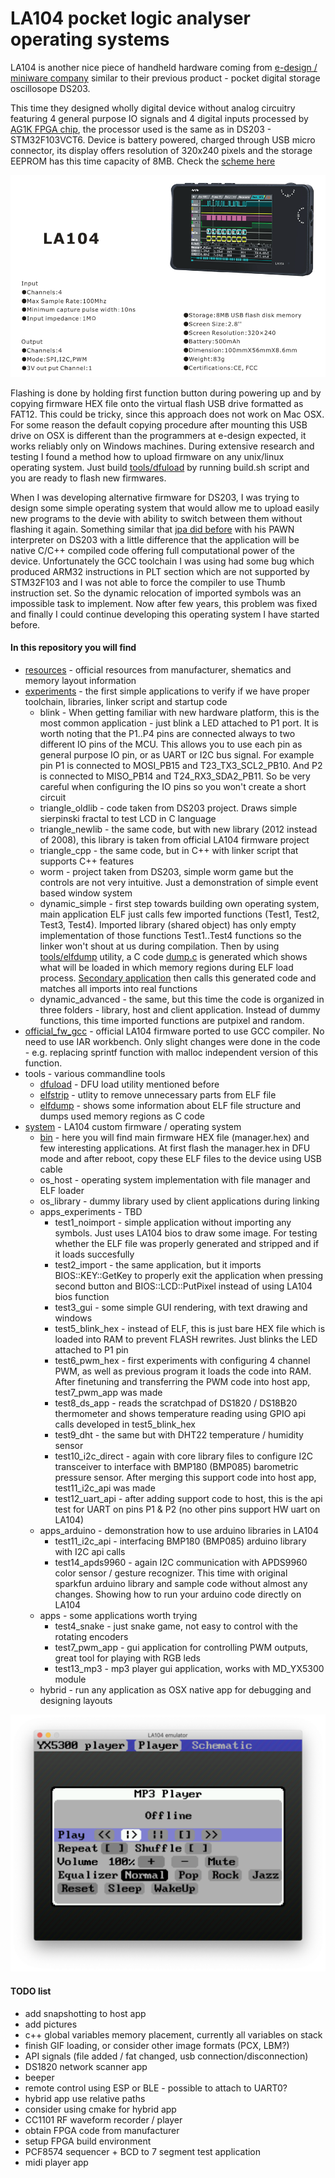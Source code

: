 # LA104 pocket logic analyser operating systems

LA104 is another nice piece of handheld hardware coming from [e-design / miniware company](http://www.miniware.com.cn/) similar to their previous product - pocket digital storage oscillosope DS203. 

This time they designed wholly digital device without analog circuitry featuring 4 general purpose IO signals and 4 digital inputs processed by [AG1K FPGA chip](http://www.alta-gate.com/products.aspx?id=43&p=14), the processor used is the same as in DS203 - STM32F103VCT6. Device is battery powered, charged through USB micro connector, its display offers resolution of 320x240 pixels and the storage EEPROM has this time capacity of 8MB. Check the [scheme here](resources/LA104+V1.5B_SCH.pdf)

![Product brief](resources/productBrief.png)

Flashing is done by holding first function button during powering up and by copying firmware HEX file onto the virtual flash USB drive formatted as FAT12. This could be tricky, since this approach does not work on Mac OSX. For some reason the default copying procedure after mounting this USB drive on OSX is different than the programmers at e-design expected, it works reliably only on Windows machines. During extensive research and testing I found a method how to upload firmware on any unix/linux operating system. Just build [tools/dfuload](tools/dfuload) by running build.sh script and you are ready to flash new firmwares. 

When I was developing alternative firmware for DS203, I was trying to design some simple operating system that would allow me to upload easily new programs to the devie with ability to switch between them without flashing it again. Something similar that [jpa did before](https://jpa.kapsi.fi/dsoquad/) with his PAWN interpreter on DS203 with a little difference that the application will be native C/C++ compiled code offering full computational power of the device. Unfortunately the GCC toolchain I was using had some bug which produced ARM32 instructions in PLT section which are not supported by STM32F103 and I was not able to force the compiler to use Thumb instruction set. So the dynamic relocation of imported symbols was an impossible task to implement. Now after few years, this problem was fixed and finally I could continue developing this operating system I have started before.

#### In this repository you will find

  - [resources](resources) - official resources from manufacturer, shematics and memory layout information
  - [experiments](experiments) - the first simple applications to verify if we have proper toolchain, libraries, linker script and startup code
      - blink - When getting familiar with new hardware platform, this is the most common application - just blink a LED attached to P1 port. It is worth noting that the P1..P4 pins are connected always to two different IO pins of the MCU. This allows you to use each pin as general purpose IO pin, or as UART or I2C bus signal. For example pin P1 is connected to MOSI_PB15 and T23_TX3_SCL2_PB10. And P2 is connected to MISO_PB14 and T24_RX3_SDA2_PB11. So be very careful when configuring the IO pins so you won't create a short circuit 
    - triangle_oldlib - code taken from DS203 project. Draws simple sierpinski fractal to test LCD in C language
    - triangle_newlib - the same code, but with new library (2012 instead of 2008), this library is taken from official LA104 firmware project  
    - triangle_cpp - the same code, but in C++ with linker script that supports C++ features
    - worm - project taken from DS203, simple worm game but the controls are not very intuitive. Just a demonstration of simple event based window system
    - dynamic_simple - first step towards building own operating system, main application ELF just calls few imported functions (Test1, Test2, Test3, Test4). Imported library (shared object) has only empty implementation of those functions Test1..Test4 functions so the linker won't shout at us during compilation. Then by using [tools/elfdump](tools/elfdump) utility, a C code [dump.c](experiments/dynamic_simple/dump/dump.c) is generated which shows what will be loaded in which memory regions during ELF load process. [Secondary application](experiments/dynamic_simple/secondary/main.c) then calls this generated code and matches all imports into real functions
    - dynamic_advanced - the same, but this time the code is organized in three folders - library, host and client application. Instead of dummy functions, this time imported functions are putpixel and random.
  - [official_fw_gcc](official_fw_gcc) - official LA104 firmware ported to use GCC compiler. No need to use IAR workbench. Only slight changes were done in the code - e.g. replacing sprintf function with malloc independent version of this function. 
  - tools - various commandline tools
    - [dfuload](tools/dfuload) - DFU load utility mentioned before
    - [elfstrip](tools/elfstrip) - utlity to remove unnecessary parts from ELF file
    - [elfdump](tools/elfdump) - shows some information about ELF file structure and dumps used memory regions as C code
  - [system](system) - LA104 custom firmware / operating system 
    - [bin](system/bin) - here you will find main firmware HEX file (manager.hex) and few interesting applications. At first flash the manager.hex in DFU mode and after reboot, copy these ELF files to the device using USB cable
    - os_host - operating system implementation with file manager and ELF loader
    - os_library - dummy library used by client applications during linking
    - apps_experiments - TBD
      - test1_noimport - simple application without importing any symbols. Just uses LA104 bios to draw some image. For testing whether the ELF file was properly generated and stripped and if it loads succesfully
      - test2_import - the same application, but it imports BIOS::KEY::GetKey to properly exit the application when pressing second button and BIOS::LCD::PutPixel instead of using LA104 bios function
      - test3_gui - some simple GUI rendering, with text drawing and windows
      - test5_blink_hex - instead of ELF, this is just bare HEX file which is loaded into RAM to prevent FLASH rewrites. Just blinks the LED attached to P1 pin
      - test6_pwm_hex - first experiments with configuring 4 channel PWM, as well as previous program it loads the code into RAM. After finetuning and transferring the PWM code into host app, test7_pwm_app was made
      - test8_ds_app - reads the scratchpad of DS1820 / DS18B20 thermometer and shows temperature reading using GPIO api calls developed in test5_blink_hex
      - test9_dht - the same but with DHT22 temperature / humidity sensor
      - test10_i2c_direct - again with core library files to configure I2C transceiver to interface with BMP180 (BMP085) barometric pressure sensor. After merging this support code into host app, test11_i2c_api was made
      - test12_uart_api - after adding support code to host, this is the api test for UART on pins P1 & P2 (no other pins support HW uart on LA104)
    - apps_arduino - demonstration how to use arduino libraries in LA104
      - test11_i2c_api - interfacing BMP180 (BMP085) arduino library with I2C api calls
      - test14_apds9960 - again I2C communication with APDS9960 color sensor / gesture recognizer. This time with original sparkfun arduino library and sample code without almost any changes. Showing how to run your arduino code directly on LA104
    - apps - some applications worth trying
      - test4_snake - just snake game, not easy to control with the rotating encoders
      - test7_pwm_app - gui application for controlling PWM outputs, great tool for playing with RGB leds
      - test13_mp3 - mp3 player gui application, works with MD_YX5300 module
    - hybrid - run any application as OSX native app for debugging and designing layouts

![Hybrid app on mac OSX](resources/hybridmp3.png)

#### TODO list

  - add snapshotting to host app
  - add pictures
  - c++ global variables memory placement, currently all variables on stack
  - finish GIF loading, or consider other image formats (PCX, LBM?)
  - API signals (file added / fat changed, usb connection/disconnection)
  - DS1820 network scanner app
  - beeper
  - remote control using ESP or BLE - possible to attach to UART0?
  - hybrid app use relative paths
  - consider using cmake for hybrid app
  - CC1101 RF waveform recorder / player
  - obtain FPGA code from manufacturer 
  - setup FPGA build environment
  - PCF8574 sequencer + BCD to 7 segment test application
  - midi player app
